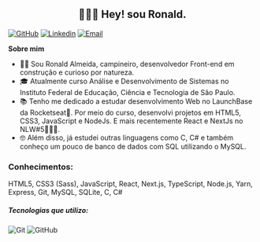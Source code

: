 <h2 align="center"> 🙋🏾‍♂️ Hey! sou Ronald.</h2>
<p align="center">
</p>

[![GitHub](https://img.shields.io/badge/GitHub-100000?style=for-the-badge&logo=github&logoColor=white)](https://github.com/ronald785)
[![Linkedin](https://img.shields.io/badge/LinkedIn-0077B5?style=for-the-badge&logo=linkedin&logoColor=white)](https://www.linkedin.com/in/ronald785) 
[![Email](https://img.shields.io/badge/-ronaldmateus785@gmail.com-c14438?style=flat&logo=Gmail&logoColor=white&link=mailto:ronaldmateus785@gmail.com)](mailto:ronaldmateus785@gmail.com)

**Sobre mim**

- 👦🏾‍ Sou Ronald Almeida, campineiro, desenvolvedor Front-end em construção e curioso por natureza.
- 🎓 Atualmente curso Análise e Desenvolvimento de Sistemas no Instituto Federal de Educação, Ciência e Tecnologia de São Paulo.
- 📚 Tenho me dedicado a estudar desenvolvimento Web no LaunchBase da Rocketseat🚀. Por meio do curso, desenvolvi projetos em HTML5, CSS3, JavaScript e NodeJs. E mais recentemente React e NextJs no NLW#5👨🏾‍🚀.
- 🤓 Além disso, já estudei outras linguagens como C, C# e também conheço um pouco de banco de dados com SQL utilizando o MySQL.


### Conhecimentos:

HTML5, CSS3 (Sass), JavaScript, React, Next.js, TypeScript, Node.js, Yarn, Express, Git, MySQL, SQLite, C, C#

##### Tecnologias que utilizo:

![Git](https://img.shields.io/badge/-Git-222222?style=flat&logo=git&logoColor=F05032)
![GitHub](https://img.shields.io/badge/-GitHub-222222?style=flat&logo=github&logoColor=181717)
 
